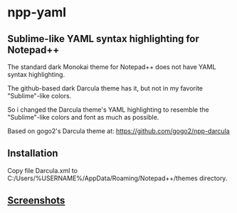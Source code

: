 # npp-yaml
## Sublime-like YAML syntax highlighting for Notepad++

The standard dark Monokai theme for Notepad++ does not have YAML syntax highlighting.

The github-based dark Darcula theme has it, but not in my favorite "Sublime"-like colors.

So i changed the Darcula theme's YAML highlighting to resemble the "Sublime"-like colors and font as much as possible.

Based on gogo2's Darcula theme at:
 https://github.com/gogo2/npp-darcula
 
## Installation

Copy file Darcula.xml to C:/Users/%USERNAME%/AppData/Roaming/Notepad++/themes directory.
 
## [Screenshots](./image.png)

